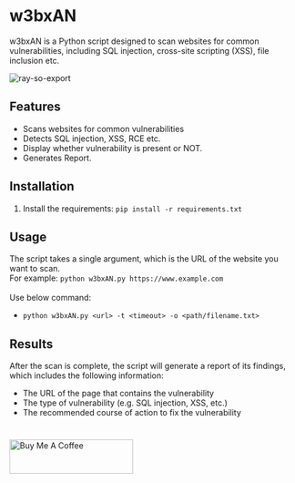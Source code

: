 # w3bxAN

w3bxAN is a Python script designed to scan websites for common vulnerabilities, including SQL injection, cross-site scripting (XSS), file inclusion etc. 

![ray-so-export](https://user-images.githubusercontent.com/79792270/229343852-5e982e48-443c-41db-93fd-c64be2341d96.png)


## Features

- Scans websites for common vulnerabilities
- Detects SQL injection, XSS, RCE etc.
- Display whether vulnerability is present or NOT.
- Generates Report. 

## Installation

1. Install the requirements: `pip install -r requirements.txt`

## Usage

The script takes a single argument, which is the URL of the website you want to scan.<br> 
For example: `python w3bxAN.py https://www.example.com`<br>
<br>Use below command:
- `python w3bxAN.py <url> -t <timeout> -o <path/filename.txt>`

## Results

After the scan is complete, the script will generate a report of its findings, which includes the following information:

- The URL of the page that contains the vulnerability
- The type of vulnerability (e.g. SQL injection, XSS, etc.)
- The recommended course of action to fix the vulnerability

#
<a href="https://www.buymeacoffee.com/naqviO7" target="_blank"><img src="https://cdn.buymeacoffee.com/buttons/v2/default-violet.png" alt="Buy Me A Coffee" style="height: 60px !important;width: 217px !important;" ></a>
